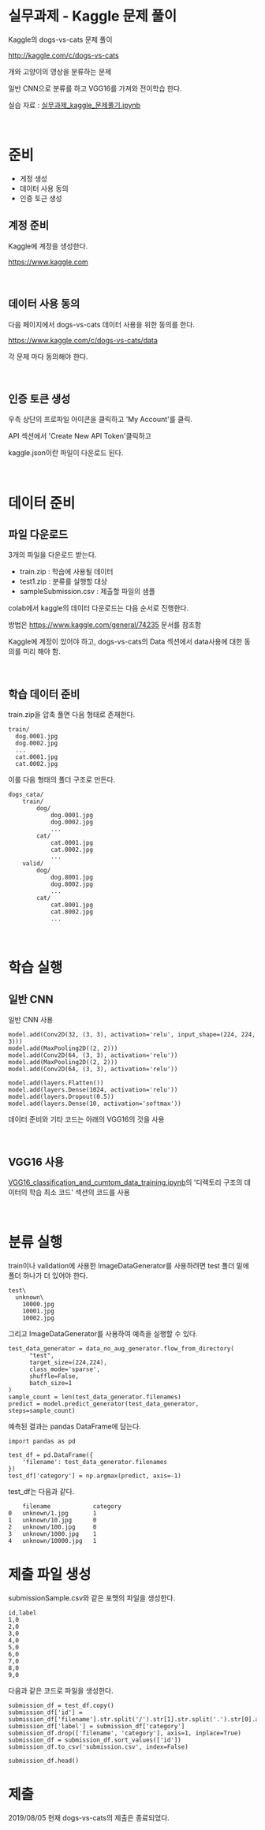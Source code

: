 # 실무과제 - Kaggle 문제 풀이

Kaggle의 dogs-vs-cats 문제 풀이

http://kaggle.com/c/dogs-vs-cats

개와 고양이의 영상을 분류하는 문제

일반 CNN으로 분류를 하고 VGG16를 가져와 전이학습 한다.

실습 자료 : [실무과제_kaggle_문제풀기.ipynb](deep_learning/실무과제_kaggle_문제풀기.ipynb)

<br>


# 준비

- 게정 생성
- 데이터 사용 동의
- 인증 토근 생성

## 계정 준비

Kaggle에 계정을 생성한다.

https://www.kaggle.com

<br>


## 데이터 사용 동의

다음 페이지에서 dogs-vs-cats 데이터 사용을 위한 동의를 한다.

https://www.kaggle.com/c/dogs-vs-cats/data

각 문제 마다 동의해야 한다.

<br>


## 인증 토큰 생성

우측 상단의 프로파일 아이콘을 클릭하고 'My Account'를 클릭.

API 섹션에서 'Create New API Token'클릭하고

kaggle.json이란 파일이 다운로드 된다.

<br>


# 데이터 준비

## 파일 다운로드
3개의 파일을 다운로드 받는다.

- train.zip : 학습에 사용될 데이터
- test1.zip : 분류를 실행할 대상
- sampleSubmission.csv : 제출할 파일의 샘플

colab에서 kaggle의 데이터 다운로드는 다음 순서로 진행한다.

방법은 https://www.kaggle.com/general/74235 문서를 참조함



Kaggle에 계정이 있어야 하고, dogs-vs-cats의 Data 섹션에서 data사용에 대한 동의를 미리 해야 함.


<br>


## 학습 데이터 준비
train.zip을 압축 풀면 다음 형태로 존재한다.
```
train/
  dog.0001.jpg
  dog.0002.jpg
  ...
  cat.0001.jpg
  cat.0002.jpg
```

이를 다음 형태의 폴더 구조로 만든다.
```
dogs_cata/
    train/
        dog/
            dog.0001.jpg
            dog.0002.jpg
            ...
        cat/
            cat.0001.jpg
            cat.0002.jpg
            ...
    valid/
        dog/
            dog.8001.jpg
            dog.8002.jpg
            ...
        cat/
            cat.8001.jpg
            cat.8002.jpg
            ...

```

<br>


# 학습 실행

## 일반 CNN

일반 CNN 사용
```
model.add(Conv2D(32, (3, 3), activation='relu', input_shape=(224, 224, 3)))
model.add(MaxPooling2D((2, 2)))
model.add(Conv2D(64, (3, 3), activation='relu'))
model.add(MaxPooling2D((2, 2)))
model.add(Conv2D(64, (3, 3), activation='relu'))

model.add(layers.Flatten())
model.add(layers.Dense(1024, activation='relu'))
model.add(layers.Dropout(0.5))
model.add(layers.Dense(10, activation='softmax'))
```

데이터 준비와 기타 코드는 아래의 VGG16의 것을 사용

<br>


## VGG16 사용

[VGG16_classification_and_cumtom_data_training.ipynb](deep_learning/VGG16_classification_and_cumtom_data_training.ipynb)의
'디렉토리 구조의 데이터의 학습 최소 코드' 섹션의 코드를 사용

<br>

# 분류 실행

train이나 validation에 사용한 ImageDataGenerator를 사용하려면
test 폴더 밑에 폴더 하나가 더 있어야 한다.

```
test\
  unknown\
    10000.jpg
    10001.jpg
    10002.jpg
```

그리고 ImageDataGenerator를 사용하여 예측을 실행할 수 있다.
```
test_data_generator = data_no_aug_generator.flow_from_directory(
      "test",
      target_size=(224,224),
      class_mode='sparse',
      shuffle=False,
      batch_size=1
)
sample_count = len(test_data_generator.filenames)
predict = model.predict_generator(test_data_generator, steps=sample_count)
```

예측된 결과는 pandas DataFrame에 담는다.
```
import pandas as pd

test_df = pd.DataFrame({
    'filename': test_data_generator.filenames
})
test_df['category'] = np.argmax(predict, axis=-1)
```

test_df는 다음과 같다.
```
	filename	        category
0	unknown/1.jpg	    1
1	unknown/10.jpg	    0
2	unknown/100.jpg	    0
3	unknown/1000.jpg	1
4	unknown/10000.jpg	1
```

# 제출 파일 생성

submissionSample.csv와 같은 포멧의 파일을 생성한다.
```
id,label
1,0
2,0
3,0
4,0
5,0
6,0
7,0
8,0
9,0
```

다음과 같은 코드로 파일을 생성한다.
```
submission_df = test_df.copy()
submission_df['id'] = submission_df['filename'].str.split('/').str[1].str.split('.').str[0].astype(int)
submission_df['label'] = submission_df['category']
submission_df.drop(['filename', 'category'], axis=1, inplace=True)
submission_df = submission_df.sort_values(['id'])
submission_df.to_csv('submission.csv', index=False)

submission_df.head()
```


# 제출

2019/08/05 현재 dogs-vs-cats의 제출은 종료되었다.
